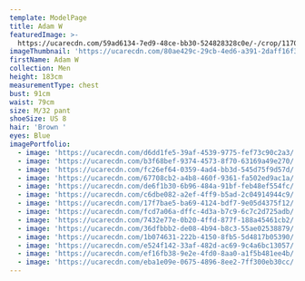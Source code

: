 ```yaml
---
template: ModelPage
title: Adam W
featuredImage: >-
  https://ucarecdn.com/59ad6134-7ed9-48ce-bb30-524828328c0e/-/crop/1170x672/0,329/-/preview/
imageThumbnail: 'https://ucarecdn.com/80ae429c-29cb-4ed6-a391-2daff16f3a2a/'
firstName: Adam W
collection: Men
height: 183cm
measurementType: chest
bust: 91cm
waist: 79cm
size: M/32 pant
shoeSize: US 8
hair: 'Brown '
eyes: Blue
imagePortfolio:
  - image: 'https://ucarecdn.com/d6dd1fe5-39af-4539-9775-fef73c90c2a3/'
  - image: 'https://ucarecdn.com/b3f68bef-9374-4573-8f70-63169a49e270/'
  - image: 'https://ucarecdn.com/fc26ef64-0359-4ad4-bb3d-545d75f9d57d/'
  - image: 'https://ucarecdn.com/67708cb2-a4b8-460f-9361-fa502ed9ac1a/'
  - image: 'https://ucarecdn.com/de6f1b30-6b96-484a-91bf-feb48ef554fc/'
  - image: 'https://ucarecdn.com/c6dbe082-a2ef-4ff9-b5ad-2c04914944c9/'
  - image: 'https://ucarecdn.com/17f7bae5-ba69-4124-bdf7-9e05d4375f12/'
  - image: 'https://ucarecdn.com/fcd7a06a-dffc-4d3a-b7c9-6c7c2d725adb/'
  - image: 'https://ucarecdn.com/7432e77e-0b20-4ffd-877f-188a45461cb2/'
  - image: 'https://ucarecdn.com/36dfbbb2-de08-4b94-b8c3-55ae02538879/'
  - image: 'https://ucarecdn.com/1b074631-222b-4150-8fb5-5d4817b05390/'
  - image: 'https://ucarecdn.com/e524f142-33af-482d-ac69-9c4a6bc13057/'
  - image: 'https://ucarecdn.com/ef16fb38-9e2e-4fd0-8aa0-a1f5b481ee4b/'
  - image: 'https://ucarecdn.com/eba1e09e-0675-4896-8ee2-7ff300eb30cc/'
---
```


